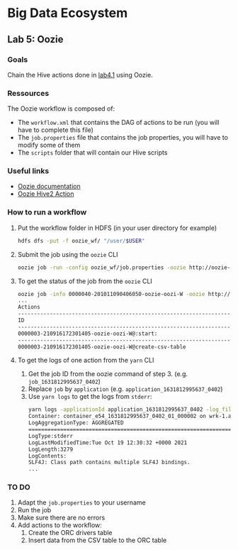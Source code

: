 # Big Data Ecosystem

## Lab 5: Oozie

### Goals

Chain the Hive actions done in [lab4.1](../04.data-warehousing-with-hive/lab-1.md) using Oozie.

### Ressources

The Oozie workflow is composed of:

- The `workflow.xml` that contains the DAG of actions to be run (you will have to complete this file)
- The `job.properties` file that contains the job properties, you will have to modify some of them
- The `scripts` folder that will contain our Hive scripts

### Useful links

- [Oozie documentation](https://oozie.apache.org/docs/4.3.1/)
- [Oozie Hive2 Action](https://oozie.apache.org/docs/4.3.1/DG_Hive2ActionExtension.html)

### How to run a workflow

1. Put the workflow folder in HDFS (in your user directory for example)
   ```bash
   hdfs dfs -put -f oozie_wf/ "/user/$USER"
   ```
2. Submit the job using the `oozie` CLI
   ```bash
   oozie job -run -config oozie_wf/job.properties -oozie http://oozie-1.au.adaltas.cloud:11000/oozie
   ```
3. To get the status of the job from the `oozie` CLI

   ```sh
   oozie job -info 0000040-201011090406050-oozie-oozi-W -oozie http://oozie-1.au.adaltas.cloud:11000/oozie
   ...
   Actions
   ------------------------------------------------------------------------------------------------------------------------------------
   ID                                                                            Status    Ext ID                 Ext Status Err Code
   ------------------------------------------------------------------------------------------------------------------------------------
   0000003-210916172301405-oozie-oozi-W@:start:                                  OK        -                      OK         -
   ------------------------------------------------------------------------------------------------------------------------------------
   0000003-210916172301405-oozie-oozi-W@create-csv-table                         OK        job_1631812995637_0402 SUCCEEDED  -
   ```

4. To get the logs of one action from the `yarn` CLI
   1. Get the job ID from the oozie command of step 3. (e.g. `job_1631812995637_0402`)
   2. Replace `job` by `application` (e.g. `application_1631812995637_0402`)
   3. Use `yarn logs` to get the logs from `stderr`:
      ```sh
      yarn logs -applicationId application_1631812995637_0402 -log_files 'stderr'
      Container: container_e54_1631812995637_0402_01_000002 on wrk-1.au.adaltas.cloud_45454_1634646632767
      LogAggregationType: AGGREGATED
      ===================================================================================================
      LogType:stderr
      LogLastModifiedTime:Tue Oct 19 12:30:32 +0000 2021
      LogLength:3279
      LogContents:
      SLF4J: Class path contains multiple SLF4J bindings.
      ...
      ```

### TO DO

1. Adapt the `job.properties` to your username
3. Run the job
4. Make sure there are no errors
5. Add actions to the workflow:
   1. Create the ORC drivers table
   2. Insert data from the CSV table to the ORC table
